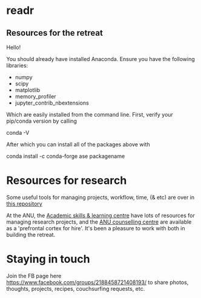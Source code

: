 # readr

## Resources for the retreat
Hello!

You should already have installed Anaconda. Ensure you have the following libraries:

* numpy
* scipy
* matplotlib
* memory_profiler
* jupyter_contrib_nbextensions

Which are easily installed from the command line. First, verify your pip/conda version by calling

conda -V

After which you can install all of the packages above with

conda install -c conda-forge ase packagename


# Resources for research

Some useful tools for managing projects, workflow, time, (& etc) are over in [this repository](https://github.com/GroundhogState/workflow)

At the ANU, the [Academic skills & learning centre](http://www.anu.edu.au/students/contacts/academic-skills) have lots of resources for managing research projects, and the [ANU counselling centre](http://www.anu.edu.au/students/health-safety-wellbeing/counselling) are available as a 'prefrontal cortex for hire'. It's been a pleasure to work with both in building the retreat.

# Staying in touch

Join the FB page here https://www.facebook.com/groups/2188458721408193/ to share photos, thoughts, projects, recipes, couchsurfing requests, etc.
